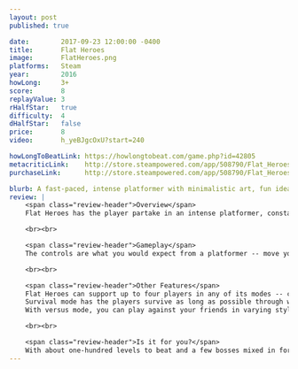 ```yaml
---
layout: post
published: true

date:        2017-09-23 12:00:00 -0400
title:       Flat Heroes
image:       FlatHeroes.png
platforms:   Steam
year:        2016
howLong:     3+
score:       8
replayValue: 3
rHalfStar:   true
difficulty:  4
dHalfStar:   false
price:       8
video:       h_yeBJgcOxU?start=240

howLongToBeatLink: https://howlongtobeat.com/game.php?id=42805
metacriticLink:    http://store.steampowered.com/app/508790/Flat_Heroes/
purchaseLink:      http://store.steampowered.com/app/508790/Flat_Heroes/

blurb: A fast-paced, intense platformer with minimalistic art, fun ideas, and enjoyable local multiplayer.
review: |
    <span class="review-header">Overview</span>
    Flat Heroes has the player partake in an intense platformer, constantly dodging waves of "enemies" (lines, arrows, and circles) to finish the level. The player controls an agile square, smoothly moving around the level, clinging to walls, and emitting small bursts to kill enemies. At the surface, it's a platformer, but dig a little deeper and it becomes more unique, with cool enemies and fun level design. The clean, minimalistic art-style of the game works well and goes great with the small sound effects that seem to fit perfectly with the aesthetic.

    <br><br>

    <span class="review-header">Gameplay</span>
    The controls are what you would expect from a platformer -- move your character and jump. The movement feels smooth and allows for precise platforming, letting you do what you need in order to beat the level. You can cling to walls by holding a direction towards a wall and you can jump at varying heights depending on how long you hold down the button. You can also emit a small burst every few seconds to destroy nearby enemies. The enemies will spawn in waves and get progressively more difficult as you advance through the game. There are tiny bombs which will chase you, lines which will slice you, and more. There are many enemy varieties which prevents the gameplay from getting stale, along with smart level design which keeps throwing new ideas at you.

    <br><br>

    <span class="review-header">Other Features</span>
    Flat Heroes can support up to four players in any of its modes -- campaign, survival, and versus. Working together through the campaign levels makes for a good challenge as you try not to bump into the other players.
    Survival mode has the players survive as long as possible through waves of enemies. This mode has different level types for different challenges and it's fun to try and beat your high scores.
    With versus mode, you can play against your friends in varying styles, such as battle. In this mode, players try to destroy each other's squares to rack up points, and it's just as intense as the main game.

    <br><br>

    <span class="review-header">Is it for you?</span>
    With about one-hundred levels to beat and a few bosses mixed in for the campaign, Flat Heroes never runs out of ideas. The levels are engaging, and although they can get difficult and a bit frustrating later on, you'll want to keep trying again. If you have friends to play with, then it makes for a great co-op (or competitive) game. The additional modes will keep you coming back for more, whether it's to beat your high score or beat your friends. The game is still in Early Access, but already has a good amount of content, with more to come in the future. If you enjoy platformers, especially ones with tight controls, then you'll love Flat Heroes.
---
```

